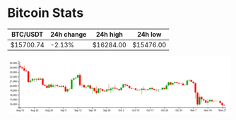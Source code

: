 # Bitcoin Stats

BTC/USDT|24h change|24h high|24h low|
|---|---|---|---|
|$15700.74|-2.13%|$16284.00|$15476.00|

<img src="./chart.svg">
